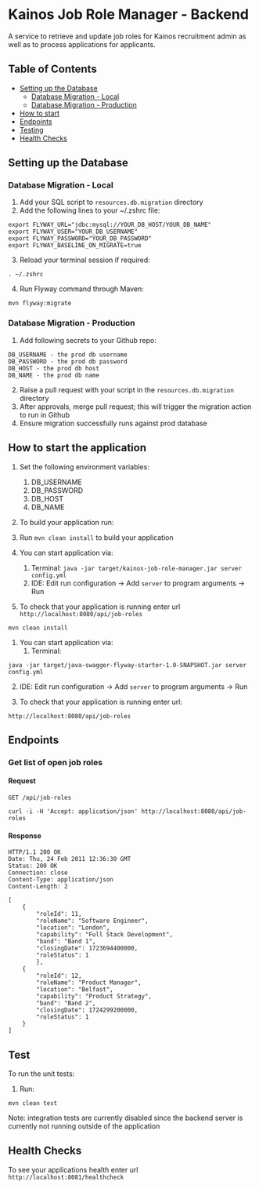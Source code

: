 # Kainos Job Role Manager - Backend

A service to retrieve and update job roles for Kainos recruitment admin as well as to process applications for applicants.
## Table of Contents

- [Setting up the Database](#db-setup)
   - [Database Migration - Local](#db-local)
   - [Database Migration - Production](#db-prod)
- [How to start](#start)
- [Endpoints](#endpoints)
- [Testing](#test)
- [Health Checks](#health)


## Setting up the Database
### Database Migration - Local


1. Add your SQL script to `resources.db.migration` directory
2. Add the following lines to your ~/.zshrc file:

```
export FLYWAY_URL="jdbc:mysql://YOUR_DB_HOST/YOUR_DB_NAME"
export FLYWAY_USER="YOUR_DB_USERNAME"
export FLYWAY_PASSWORD="YOUR_DB_PASSWORD"
export FLYWAY_BASELINE_ON_MIGRATE=true
```

3. Reload your terminal session if required:

```
. ~/.zshrc
```

4. Run Flyway command through Maven:

```
mvn flyway:migrate
```

### Database Migration - Production


1. Add following secrets to your Github repo:

```
DB_USERNAME - the prod db username
DB_PASSWORD - the prod db password
DB_HOST - the prod db host
DB_NAME - the prod db name
```

2. Raise a pull request with your script in the `resources.db.migration` directory
3. After approvals, merge pull request; this will trigger the migration action to run in Github
4. Ensure migration successfully runs against prod database

## How to start the application

1. Set the following environment variables:
    1. DB_USERNAME
    2. DB_PASSWORD
    3. DB_HOST
    4. DB_NAME

   
1. To build your application run:
1. Run `mvn clean install` to build your application
1. You can start application via:
    1. Terminal: `java -jar target/kainos-job-role-manager.jar server config.yml`
    2. IDE: Edit run configuration -> Add `server` to program arguments -> Run
1. To check that your application is running enter url `http://localhost:8080/api/job-roles`


```
mvn clean install
```

1. You can start application via:
    1. Terminal: 

```
java -jar target/java-swagger-flyway-starter-1.0-SNAPSHOT.jar server config.yml
```

   2. IDE: Edit run configuration -> Add `server` to program arguments -> Run
   
1. To check that your application is running enter url:

```
http://localhost:8080/api/job-roles
```

## Endpoints
### Get list of open job roles
#### Request
`GET /api/job-roles`

```
curl -i -H 'Accept: application/json' http://localhost:8080/api/job-roles
```

#### Response
    HTTP/1.1 200 OK
    Date: Thu, 24 Feb 2011 12:36:30 GMT
    Status: 200 OK
    Connection: close
    Content-Type: application/json
    Content-Length: 2
    
    [
        {
            "roleId": 11,
            "roleName": "Software Engineer",
            "location": "London",
            "capability": "Full Stack Development",
            "band": "Band 1",
            "closingDate": 1723694400000,
            "roleStatus": 1
            },
        {
            "roleId": 12,
            "roleName": "Product Manager",
            "location": "Belfast",
            "capability": "Product Strategy",
            "band": "Band 2",
            "closingDate": 1724299200000,
            "roleStatus": 1
        }
    ]


## Test
To run the unit tests:
1. Run:

```
mvn clean test
```

Note: integration tests are currently disabled since the backend server is currently not running outside of the application

## Health Checks


To see your applications health enter url `http://localhost:8081/healthcheck`
